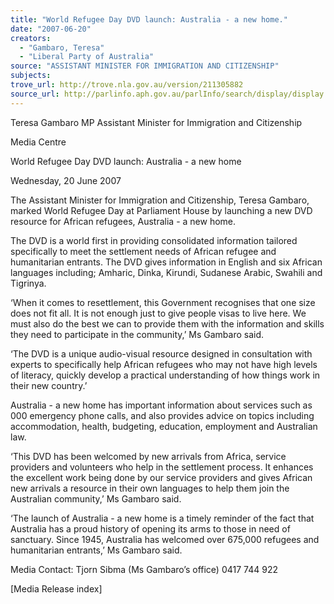 ```yaml
---
title: "World Refugee Day DVD launch: Australia - a new home."
date: "2007-06-20"
creators:
  - "Gambaro, Teresa"
  - "Liberal Party of Australia"
source: "ASSISTANT MINISTER FOR IMMIGRATION AND CITIZENSHIP"
subjects:
trove_url: http://trove.nla.gov.au/version/211305882
source_url: http://parlinfo.aph.gov.au/parlInfo/search/display/display.w3p;query=Id%3A%22media/pressrel/B0ZN6%22
---
```


 

 Teresa Gambaro MP  Assistant Minister for Immigration and Citizenship 

 Media Centre 

 

 World Refugee Day DVD launch: Australia - a new home 

 Wednesday, 20 June 2007 

 The Assistant Minister for Immigration and Citizenship, Teresa Gambaro,  marked World Refugee Day at Parliament House by launching a new DVD  resource for African refugees, Australia - a new home.  

 The DVD is a world first in providing consolidated information tailored  specifically to meet the settlement needs of African refugee and humanitarian  entrants. The DVD gives information in English and six African languages  including; Amharic, Dinka, Kirundi, Sudanese Arabic, Swahili and Tigrinya.  

 ‘When it comes to resettlement, this Government recognises that one size  does not fit all. It is not enough just to give people visas to live here. We must  also do the best we can to provide them with the information and skills they  need to participate in the community,’ Ms Gambaro said. 

 ‘The DVD is a unique audio-visual resource designed in consultation with  experts to specifically help African refugees who may not have high levels of  literacy, quickly develop a practical understanding of how things work in their  new country.’ 

 Australia - a new home has important information about services such as  000 emergency phone calls, and also provides advice on topics including  accommodation, health, budgeting, education, employment and Australian  law. 

 ‘This DVD has been welcomed by new arrivals from Africa, service providers  and volunteers who help in the settlement process. It enhances the excellent  work being done by our service providers and gives African new arrivals a  resource in their own languages to help them join the Australian community,’  Ms Gambaro said. 

 ‘The launch of Australia - a new home is a timely reminder of the fact that  Australia has a proud history of opening its arms to those in need of  sanctuary. Since 1945, Australia has welcomed over 675,000 refugees and  humanitarian entrants,’ Ms Gambaro said. 

 Media Contact: Tjorn Sibma (Ms Gambaro’s office) 0417 744 922  

 [Media Release index] 

 

